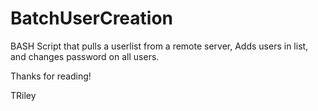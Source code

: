 # BatchUserCreation
BASH Script that pulls a userlist from a remote server, Adds users in list, and changes password on all users.

Thanks for reading! 

TRiley
